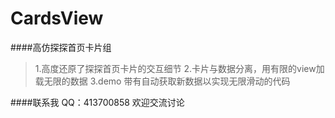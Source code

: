 # CardsView
####高仿探探首页卡片组

>1.高度还原了探探首页卡片的交互细节
>2.卡片与数据分离，用有限的view加载无限的数据
>3.demo 带有自动获取新数据以实现无限滑动的代码
>

####联系我
QQ：413700858 
欢迎交流讨论

